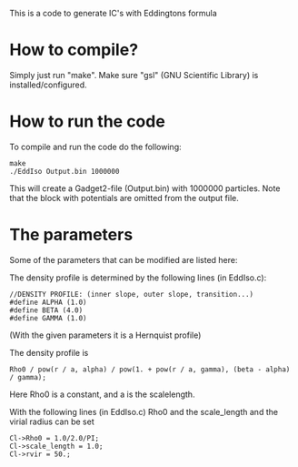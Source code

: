 This is a code to generate IC's with Eddingtons formula

How to compile?
===========

Simply just run "make". Make sure "gsl" (GNU Scientific Library) is installed/configured.
 

How to run the code
===========

To compile and run the code do the following:

	make
	./EddIso Output.bin 1000000

This will create a Gadget2-file (Output.bin) with 1000000 particles. Note that the block with potentials are omitted from the output file.


The parameters
===========


Some of the parameters that can be modified are listed here:

The density profile is determined by the following lines (in EddIso.c):

	//DENSITY PROFILE: (inner slope, outer slope, transition...)
	#define ALPHA (1.0)
	#define BETA (4.0)
	#define GAMMA (1.0)

(With the given parameters it is a Hernquist profile)

The density profile is

	Rho0 / pow(r / a, alpha) / pow(1. + pow(r / a, gamma), (beta - alpha) / gamma);

Here Rho0 is a constant, and a is the scalelength.


With the following lines (in EddIso.c) Rho0 and the scale_length and the virial radius can be set

	Cl->Rho0 = 1.0/2.0/PI;
	Cl->scale_length = 1.0;
	Cl->rvir = 50.;


